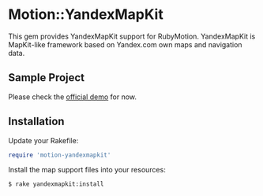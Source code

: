 # Motion::YandexMapKit

This gem provides YandexMapKit support for RubyMotion. YandexMapKit is MapKit-like framework based on Yandex.com own maps and navigation data.

## Sample Project

Please check the [official demo](https://github.com/yandexmobile/yandexmapkit-ios/) for now.

## Installation

Update your Rakefile:

```ruby
require 'motion-yandexmapkit'
```

Install the map support files into your resources:

```bash
$ rake yandexmapkit:install
```

